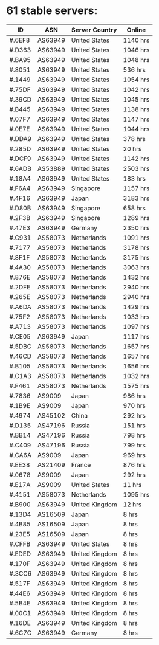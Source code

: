 # 61 stable servers:

| ID | ASN | Server Country | Online |
| ------ | ------ | ------ | ------ |
| #.6EF8 | AS63949 | United States | 1140 hrs |
| #.D363 | AS63949 | United States | 1046 hrs |
| #.BA95 | AS63949 | United States | 1048 hrs |
| #.8051 | AS63949 | United States | 536 hrs |
| #.1449 | AS63949 | United States | 1054 hrs |
| #.75DF | AS63949 | United States | 1042 hrs |
| #.39CD | AS63949 | United States | 1045 hrs |
| #.B445 | AS63949 | United States | 1138 hrs |
| #.07F7 | AS63949 | United States | 1147 hrs |
| #.0E7E | AS63949 | United States | 1044 hrs |
| #.DDA9 | AS63949 | United States | 378 hrs |
| #.285D | AS63949 | United States | 20 hrs |
| #.DCF9 | AS63949 | United States | 1142 hrs |
| #.6ADB | AS53889 | United States | 2503 hrs |
| #.18A4 | AS63949 | United States | 183 hrs |
| #.F6A4 | AS63949 | Singapore | 1157 hrs |
| #.4F16 | AS63949 | Japan | 3183 hrs |
| #.D80B | AS63949 | Singapore | 658 hrs |
| #.2F3B | AS63949 | Singapore | 1289 hrs |
| #.47E3 | AS63949 | Germany | 2350 hrs |
| #.C931 | AS58073 | Netherlands | 1091 hrs |
| #.7177 | AS58073 | Netherlands | 3178 hrs |
| #.8F1F | AS58073 | Netherlands | 3175 hrs |
| #.4A30 | AS58073 | Netherlands | 3063 hrs |
| #.876E | AS58073 | Netherlands | 1432 hrs |
| #.2DFE | AS58073 | Netherlands | 2940 hrs |
| #.265E | AS58073 | Netherlands | 2940 hrs |
| #.A6DA | AS58073 | Netherlands | 1429 hrs |
| #.75F2 | AS58073 | Netherlands | 1033 hrs |
| #.A713 | AS58073 | Netherlands | 1097 hrs |
| #.CE05 | AS63949 | Japan | 1117 hrs |
| #.5DBC | AS58073 | Netherlands | 1657 hrs |
| #.46CD | AS58073 | Netherlands | 1657 hrs |
| #.B105 | AS58073 | Netherlands | 1656 hrs |
| #.C1A3 | AS58073 | Netherlands | 1032 hrs |
| #.F461 | AS58073 | Netherlands | 1575 hrs |
| #.7836 | AS9009 | Japan | 986 hrs |
| #.1B9E | AS9009 | Japan | 970 hrs |
| #.4974 | AS45102 | China | 292 hrs |
| #.D135 | AS47196 | Russia | 151 hrs |
| #.BB14 | AS47196 | Russia | 798 hrs |
| #.C409 | AS47196 | Russia | 799 hrs |
| #.CA6A | AS9009 | Japan | 969 hrs |
| #.EE38 | AS21409 | France | 876 hrs |
| #.0678 | AS9009 | Japan | 292 hrs |
| #.E17A | AS9009 | United States | 11 hrs |
| #.4151 | AS58073 | Netherlands | 1095 hrs |
| #.B900 | AS63949 | United Kingdom | 12 hrs |
| #.13D4 | AS16509 | Japan | 8 hrs |
| #.4B85 | AS16509 | Japan | 8 hrs |
| #.23E5 | AS16509 | Japan | 8 hrs |
| #.CFFB | AS63949 | United States | 8 hrs |
| #.EDED | AS63949 | United Kingdom | 8 hrs |
| #.170F | AS63949 | United Kingdom | 8 hrs |
| #.3CC6 | AS63949 | United Kingdom | 8 hrs |
| #.517F | AS63949 | United Kingdom | 8 hrs |
| #.44E6 | AS63949 | United Kingdom | 8 hrs |
| #.5B4E | AS63949 | United Kingdom | 8 hrs |
| #.00C1 | AS63949 | United Kingdom | 8 hrs |
| #.16DE | AS63949 | United Kingdom | 8 hrs |
| #.6C7C | AS63949 | Germany | 8 hrs |

